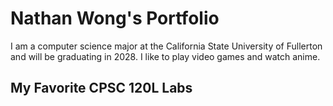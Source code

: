 
# Nathan Wong's Portfolio 

I am a computer science major at the California State University of Fullerton and will be graduating in 2028. I like to play video games and watch anime.

## My Favorite CPSC 120L Labs

